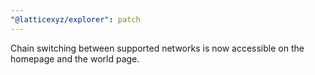 ```yaml
---
"@latticexyz/explorer": patch
---
```


Chain switching between supported networks is now accessible on the homepage and the world page.
